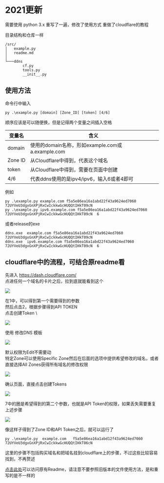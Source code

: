 # 2021更新
需要使用 python 3.x
重写了一遍，修改了使用方式
重做了cloudflare的教程

目录结构和仓库一样

    /src/
    │   example.py
    │   readme.md
    │
    └───ddns
            cf.py
            tools.py
            __init__.py

## 使用方法
命令行中输入

    py .\example.py [domain] [Zone_ID] [token] [4/6]

顺序应该是可以随便换，但是记得两个变量之间插入空格

|变量名|含义|
|---|---|
|domain|使用的domain名称，形如example.com或a.example.com|
|Zone ID|从Cloudflare中得到，代表这个域名|
|token|从Cloudflare中得到，需要在页面中创建|
|4/6|代表ddns使用的是ipv4/ipv6，输入6或者4即可|

例如

    py .\example.py example.com f5a5e86ea16a1abd22f43a9624ed7060 72UYVeU3dgxGnXPjRxCwIckkwGcHUQQtIHkT09cN     
    py .\example.py ipv6.example.com f5a5e86ea16a1abd22f43a9624ed7060 72UYVeU3dgxGnXPjRxCwIckkwGcHUQQtIHkT09cN  6

或者release的exe

    ddns.exe  example.com f5a5e86ea16a1abd22f43a9624ed7060 72UYVeU3dgxGnXPjRxCwIckkwGcHUQQtIHkT09cN     
    ddns.exe  ipv6.example.com f5a5e86ea16a1abd22f43a9624ed7060 72UYVeU3dgxGnXPjRxCwIckkwGcHUQQtIHkT09cN  6

## cloudflare中的流程，可结合原readme看
先进入 https://dash.cloudflare.com/  \
点进任何一个域名的卡片之后，拉到底就能看到这个

![](https://p.sda1.dev/3/8982d2b3e67b1c85ad5184eaff682bb4/)

在1中，可以得到第一个需要得到的参数 \
然后点击2，根据步骤得到API TOKEN \
点击创建Token \

![](https://p.sda1.dev/3/d330ceaf4802758135a91b575d7ce387/)

使用 修改DNS 模板

![](https://p.sda1.dev/3/80b089fe203503ea078c8bc5aa8a55bc/)

默认权限为Edit不需要动 \
特定Zone可以使用Specific Zone然后在后面的选项中提供希望修改的域名，或者直接选择All Zones获得所有域名的修改权限

![](https://p.sda1.dev/3/8d9097e723e5b1fbf4a958409f2b6725/)

确认页面，直接点击创建Tokens

![](https://p.sda1.dev/3/27c23539ecf67360870168890d501b92/)

7中的圈是希望得到的第二个参数，也就是API Token的权限，如果丢失需要重复上述步骤

![](https://p.sda1.dev/3/2d6d04c66299c21ff01382eb49dc2424/)

像这样子得到了Zone ID和API Token之后，就可以运行了

    py .\example.py  example.com   f5a5e86ea16a1abd12f43a9624ed7060   72UYVeU3dgxGnXPjRxCwIckkwGcHUQQtIHkT06cN

这里的步骤不包括购买域名和把域名挂到cloudflare上的步骤，不过这些比较容易找到，不再赘述

[点击此处](readme.old.md)可以访问原有Readme，请注意不要参照旧版本的文件使用方法，是和重写的是不一样的
